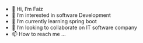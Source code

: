 - 👋 Hi, I’m Faiz
- 👀 I’m interested in software Development
- 🌱 I’m currently learning spring boot
- 💞️ I’m looking to collaborate on IT software company
- 📫 How to reach me ...

<!---
faizahmad729/faizahmad729 is a ✨ special ✨ repository because its `README.md` (this file) appears on your GitHub profile.
You can click the Preview link to take a look at your changes.
--->
